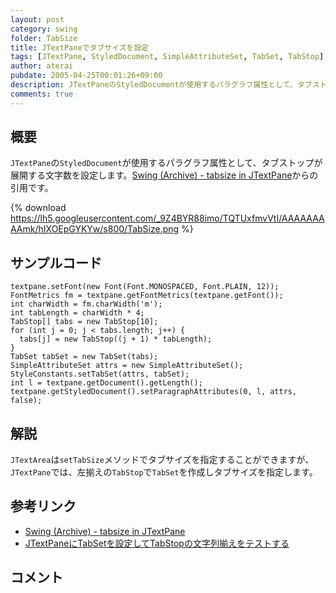 ```yaml
---
layout: post
category: swing
folder: TabSize
title: JTextPaneでタブサイズを設定
tags: [JTextPane, StyledDocument, SimpleAttributeSet, TabSet, TabStop]
author: aterai
pubdate: 2005-04-25T00:01:26+09:00
description: JTextPaneのStyledDocumentが使用するパラグラフ属性として、タブストップが展開する文字数を設定します。
comments: true
---
```

## 概要
`JTextPane`の`StyledDocument`が使用するパラグラフ属性として、タブストップが展開する文字数を設定します。[Swing (Archive) - tabsize in JTextPane](https://community.oracle.com/thread/1507037)からの引用です。

{% download https://lh5.googleusercontent.com/_9Z4BYR88imo/TQTUxfmvVtI/AAAAAAAAAmk/hIXOEpGYKYw/s800/TabSize.png %}

## サンプルコード
<pre class="prettyprint"><code>textpane.setFont(new Font(Font.MONOSPACED, Font.PLAIN, 12));
FontMetrics fm = textpane.getFontMetrics(textpane.getFont());
int charWidth = fm.charWidth('m');
int tabLength = charWidth * 4;
TabStop[] tabs = new TabStop[10];
for (int j = 0; j &lt; tabs.length; j++) {
  tabs[j] = new TabStop((j + 1) * tabLength);
}
TabSet tabSet = new TabSet(tabs);
SimpleAttributeSet attrs = new SimpleAttributeSet();
StyleConstants.setTabSet(attrs, tabSet);
int l = textpane.getDocument().getLength();
textpane.getStyledDocument().setParagraphAttributes(0, l, attrs, false);
</code></pre>

## 解説
`JTextArea`は`setTabSize`メソッドでタブサイズを指定することができますが、`JTextPane`では、左揃えの`TabStop`で`TabSet`を作成しタブサイズを指定します。

## 参考リンク
- [Swing (Archive) - tabsize in JTextPane](https://community.oracle.com/thread/1507037)
- [JTextPaneにTabSetを設定してTabStopの文字列揃えをテストする](http://ateraimemo.com/Swing/TabSet.html)

<!-- dummy comment line for breaking list -->

## コメント
